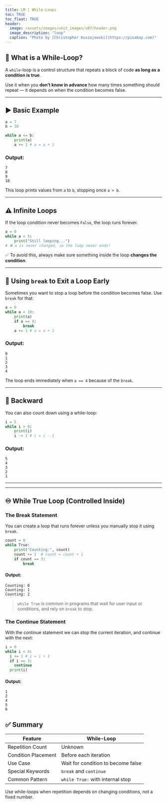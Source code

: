 ```yaml
---
title: LM | While-Loops
toc: TRUE
toc_float: TRUE
header:
  image: /assets/images/unit_images/u07/header.png
  image_description: "loop"
  caption: "Photo by [Christopher Kuszajewski](https://pixabay.com)"
---
```


## 🔁 What is a While-Loop?

A `while`-loop is a control structure that repeats a block of code **as long as a condition is true**.

Use it when you **don’t know in advance** how many times something should repeat — it depends on when the condition becomes false.

---

## ▶️ Basic Example

```python
a = 7
b = 10

while a <= b:
    print(a)
    a += 1 # a = a + 1
```

### Output:
```
7
8
9
10
```

This loop prints values from `a` to `b`, stopping once `a > b`.

---

## ⚠️ Infinite Loops

If the loop condition never becomes `False`, the loop runs forever.

```python
a = 0
while a < 5:
    print("Still looping...")
# ❌ a is never changed, so the loop never ends!
```

✅ To avoid this, always make sure something inside the loop **changes the condition**.

---

## 🚨 Using `break` to Exit a Loop Early

Sometimes you want to stop a loop before the condition becomes false. Use `break` for that:

```python
a = 0
while a < 10:
    print(a)
    if a == 4:
        break
    a += 1 # a = a + 1
```

### Output:
```
0
1
2
3
4
```

The loop ends immediately when `a == 4` because of the `break`.


---

## 🔢 Backward

You can also count down using a while-loop:

```python
i = 5
while i > 0:
    print(i)
    i -= 1 # i = i - 1
```

### Output:
```
5
4
3
2
1
```

---

---

## ♾️ While True Loop (Controlled Inside)

### The Break Statement
You can create a loop that runs forever unless you manually stop it using `break`.

```python
count = 0
while True:
    print("Counting:", count)
    count += 1  # count = count + 1
    if count == 3:
        break
```

#### Output:
```
Counting: 0
Counting: 1
Counting: 2
```

> `while True` is common in programs that wait for user input or conditions, and rely on `break` to stop.

### The Continue Statement

With the continue statement we can stop the current iteration, and continue with the next:
```python
i = 0
while i < 6:
  i += 1 # i = i + 1
  if i == 3:
    continue
  print(i)
``` 

#### Output:
```
1
2
4
5
6
```
## ✅ Summary

| Feature                 | While-Loop                     |
|-------------------------|--------------------------------|
| Repetition Count        | Unknown                        |
| Condition Placement     | Before each iteration          |
| Use Case                | Wait for condition to become false |
| Special Keywords        | `break` and `continue`         |
| Common Pattern          | `while True:` with internal stop |

Use while-loops when repetition depends on changing conditions, not a fixed number.
